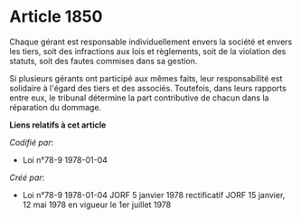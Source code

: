 # Article 1850

Chaque gérant est responsable individuellement envers la société et envers les tiers, soit des infractions aux lois et
règlements, soit de la violation des statuts, soit des fautes commises dans sa gestion.

Si plusieurs gérants ont participé aux mêmes faits, leur responsabilité est solidaire à l'égard des tiers et des associés.
Toutefois, dans leurs rapports entre eux, le tribunal détermine la part contributive de chacun dans la réparation du dommage.

**Liens relatifs à cet article**

_Codifié par_:

  - Loi n°78-9 1978-01-04

_Créé par_:

  - Loi n°78-9 1978-01-04 JORF 5 janvier 1978 rectificatif JORF 15 janvier, 12 mai 1978 en vigueur le 1er juillet 1978
